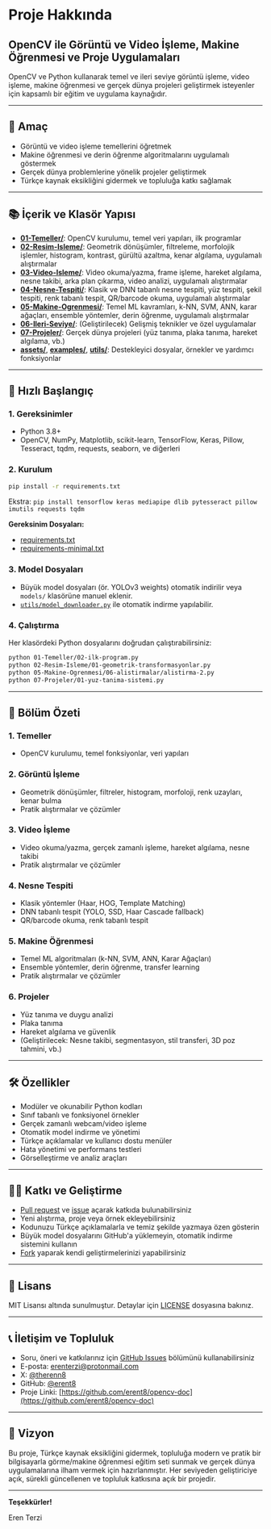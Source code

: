# Proje Hakkında

## OpenCV ile Görüntü ve Video İşleme, Makine Öğrenmesi ve Proje Uygulamaları

OpenCV ve Python kullanarak temel ve ileri seviye görüntü işleme, video işleme, makine öğrenmesi ve gerçek dünya projeleri geliştirmek isteyenler için kapsamlı bir eğitim ve uygulama kaynağıdır.

---

## 🎯 Amaç
- Görüntü ve video işleme temellerini öğretmek
- Makine öğrenmesi ve derin öğrenme algoritmalarını uygulamalı göstermek
- Gerçek dünya problemlerine yönelik projeler geliştirmek
- Türkçe kaynak eksikliğini gidermek ve topluluğa katkı sağlamak

---

## 📚 İçerik ve Klasör Yapısı

- **[01-Temeller/](https://github.com/erent8/opencv-doc/tree/main/01-Temeller)**: OpenCV kurulumu, temel veri yapıları, ilk programlar
- **[02-Resim-Isleme/](https://github.com/erent8/opencv-doc/tree/main/02-Resim-Isleme)**: Geometrik dönüşümler, filtreleme, morfolojik işlemler, histogram, kontrast, gürültü azaltma, kenar algılama, uygulamalı alıştırmalar
- **[03-Video-Isleme/](https://github.com/erent8/opencv-doc/tree/main/03-Video-Isleme)**: Video okuma/yazma, frame işleme, hareket algılama, nesne takibi, arka plan çıkarma, video analizi, uygulamalı alıştırmalar
- **[04-Nesne-Tespiti/](https://github.com/erent8/opencv-doc/tree/main/04-Nesne-Tespiti)**: Klasik ve DNN tabanlı nesne tespiti, yüz tespiti, şekil tespiti, renk tabanlı tespit, QR/barcode okuma, uygulamalı alıştırmalar
- **[05-Makine-Ogrenmesi/](https://github.com/erent8/opencv-doc/tree/main/05-Makine-Ogrenmesi)**: Temel ML kavramları, k-NN, SVM, ANN, karar ağaçları, ensemble yöntemler, derin öğrenme, uygulamalı alıştırmalar
- **[06-Ileri-Seviye/](https://github.com/erent8/opencv-doc/tree/main/06-Ileri-Seviye)**: (Geliştirilecek) Gelişmiş teknikler ve özel uygulamalar
- **[07-Projeler/](https://github.com/erent8/opencv-doc/tree/main/07-Projeler)**: Gerçek dünya projeleri (yüz tanıma, plaka tanıma, hareket algılama, vb.)
- **[assets/](https://github.com/erent8/opencv-doc/tree/main/assets)**, **[examples/](https://github.com/erent8/opencv-doc/tree/main/examples)**, **[utils/](https://github.com/erent8/opencv-doc/tree/main/utils)**: Destekleyici dosyalar, örnekler ve yardımcı fonksiyonlar

---

## 🚀 Hızlı Başlangıç

### 1. Gereksinimler
- Python 3.8+
- OpenCV, NumPy, Matplotlib, scikit-learn, TensorFlow, Keras, Pillow, Tesseract, tqdm, requests, seaborn, ve diğerleri

### 2. Kurulum
```bash
pip install -r requirements.txt
```
Ekstra: `pip install tensorflow keras mediapipe dlib pytesseract pillow imutils requests tqdm`

**Gereksinim Dosyaları:**
- [requirements.txt](https://github.com/erent8/opencv-doc/blob/main/requirements.txt)
- [requirements-minimal.txt](https://github.com/erent8/opencv-doc/blob/main/requirements-minimal.txt)

### 3. Model Dosyaları
- Büyük model dosyaları (ör. YOLOv3 weights) otomatik indirilir veya `models/` klasörüne manuel eklenir.
- [`utils/model_downloader.py`](https://github.com/erent8/opencv-doc/blob/main/utils/model_downloader.py) ile otomatik indirme yapılabilir.

### 4. Çalıştırma
Her klasördeki Python dosyalarını doğrudan çalıştırabilirsiniz:
```bash
python 01-Temeller/02-ilk-program.py
python 02-Resim-Isleme/01-geometrik-transformasyonlar.py
python 05-Makine-Ogrenmesi/06-alistirmalar/alistirma-2.py
python 07-Projeler/01-yuz-tanima-sistemi.py
```

---

## 🧩 Bölüm Özeti

### 1. Temeller
- OpenCV kurulumu, temel fonksiyonlar, veri yapıları

### 2. Görüntü İşleme
- Geometrik dönüşümler, filtreler, histogram, morfoloji, renk uzayları, kenar bulma
- Pratik alıştırmalar ve çözümler

### 3. Video İşleme
- Video okuma/yazma, gerçek zamanlı işleme, hareket algılama, nesne takibi
- Pratik alıştırmalar ve çözümler

### 4. Nesne Tespiti
- Klasik yöntemler (Haar, HOG, Template Matching)
- DNN tabanlı tespit (YOLO, SSD, Haar Cascade fallback)
- QR/barcode okuma, renk tabanlı tespit

### 5. Makine Öğrenmesi
- Temel ML algoritmaları (k-NN, SVM, ANN, Karar Ağaçları)
- Ensemble yöntemler, derin öğrenme, transfer learning
- Pratik alıştırmalar ve çözümler

### 6. Projeler
- Yüz tanıma ve duygu analizi
- Plaka tanıma
- Hareket algılama ve güvenlik
- (Geliştirilecek: Nesne takibi, segmentasyon, stil transferi, 3D poz tahmini, vb.)

---

## 🛠️ Özellikler
- Modüler ve okunabilir Python kodları
- Sınıf tabanlı ve fonksiyonel örnekler
- Gerçek zamanlı webcam/video işleme
- Otomatik model indirme ve yönetimi
- Türkçe açıklamalar ve kullanıcı dostu menüler
- Hata yönetimi ve performans testleri
- Görselleştirme ve analiz araçları

---

## 👨‍💻 Katkı ve Geliştirme
- [Pull request](https://github.com/erent8/opencv-doc/pulls) ve [issue](https://github.com/erent8/opencv-doc/issues) açarak katkıda bulunabilirsiniz
- Yeni alıştırma, proje veya örnek ekleyebilirsiniz
- Kodunuzu Türkçe açıklamalarla ve temiz şekilde yazmaya özen gösterin
- Büyük model dosyalarını GitHub'a yüklemeyin, otomatik indirme sistemini kullanın
- [Fork](https://github.com/erent8/opencv-doc/fork) yaparak kendi geliştirmelerinizi yapabilirsiniz

---

## 📄 Lisans
MIT Lisansı altında sunulmuştur. Detaylar için [LICENSE](https://github.com/erent8/opencv-doc/blob/main/LICENSE) dosyasına bakınız.

---

## 📞 İletişim ve Topluluk
- Soru, öneri ve katkılarınız için [GitHub Issues](https://github.com/erent8/opencv-doc/issues) bölümünü kullanabilirsiniz
- E-posta: erenterzi@protonmail.com
- X: [@therenn8](https://x.com/therenn8)
- GitHub: [@erent8](https://github.com/erent8)
- Proje Linki: [https://github.com/erent8/opencv-doc](https://github.com/erent8/opencv-doc)

---

## 🌟 Vizyon
Bu proje, Türkçe kaynak eksikliğini gidermek, topluluğa modern ve pratik bir bilgisayarla görme/makine öğrenmesi eğitim seti sunmak ve gerçek dünya uygulamalarına ilham vermek için hazırlanmıştır. Her seviyeden geliştiriciye açık, sürekli güncellenen ve topluluk katkısına açık bir projedir.

---

**Teşekkürler!**

Eren Terzi 
